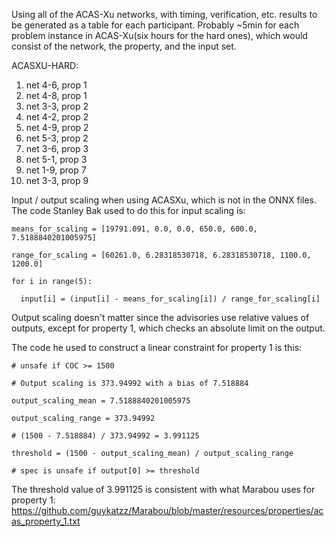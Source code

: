 Using all of the ACAS-Xu networks, with timing, verification, etc. results to be generated as a table for each participant. Probably ~5min for each problem instance in ACAS-Xu(six hours for the hard ones), which would consist 
of the network, the property, and the input set.

ACASXU-HARD:
1. net 4-6, prop 1
2. net 4-8, prop 1
3. net 3-3, prop 2
4. net 4-2, prop 2
5. net 4-9, prop 2
6. net 5-3, prop 2
7. net 3-6, prop 3
8. net 5-1, prop 3
9. net 1-9, prop 7
10. net 3-3, prop 9

Input / output scaling when using ACASXu, which is not in the ONNX files. The code Stanley Bak used to do this for input scaling is:

  `means_for_scaling = [19791.091, 0.0, 0.0, 650.0, 600.0, 7.5188840201005975]`
  
  `range_for_scaling = [60261.0, 6.28318530718, 6.28318530718, 1100.0, 1200.0]`

  `for i in range(5):`
  
      input[i] = (input[i] - means_for_scaling[i]) / range_for_scaling[i]

  Output scaling doesn't matter since the advisories use relative values of outputs, except for property 1, which checks an absolute limit on the output.

The code he used to construct a linear constraint for property 1 is this:

`# unsafe if COC >= 1500`

`# Output scaling is 373.94992 with a bias of 7.518884`

`output_scaling_mean = 7.5188840201005975`

`output_scaling_range = 373.94992`
        
`# (1500 - 7.518884) / 373.94992 = 3.991125`

`threshold = (1500 - output_scaling_mean) / output_scaling_range`

`# spec is unsafe if output[0] >= threshold`

The threshold value of 3.991125 is consistent with what Marabou uses for property 1: https://github.com/guykatzz/Marabou/blob/master/resources/properties/acas_property_1.txt
